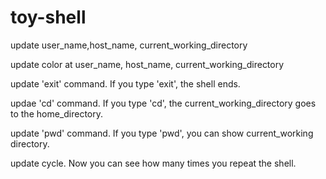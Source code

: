 # toy-shell

update user_name,host_name, current_working_directory

update color at user_name, host_name, current_working_directory

update 'exit' command. If you type 'exit', the shell ends.

updae 'cd' command. If you type 'cd', the current_working_directory goes to the home_directory.

update 'pwd' command. If you type 'pwd', you can show current_working directory.

update cycle. Now you can see how many times you repeat the shell.
